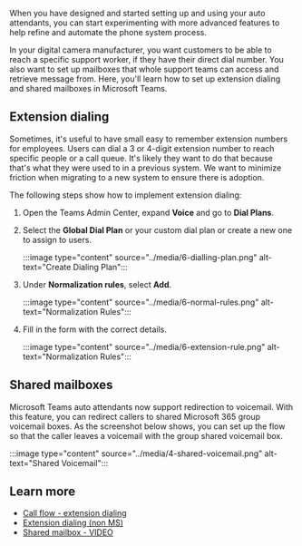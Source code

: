 When you have designed and started setting up and using your auto attendants, you can start experimenting with more advanced features to help refine and automate the phone system process.

In your digital camera manufacturer, you want customers to be able to reach a specific support worker, if they have their direct dial number. You also want to set up mailboxes that whole support teams can access and retrieve message from.
Here, you'll learn how to set up extension dialing and shared mailboxes in Microsoft Teams.

## Extension dialing

Sometimes, it's useful to have small easy to remember extension numbers for employees. Users can dial a 3 or 4-digit extension number to reach specific people or a call queue. It's likely they want to do that because that's what they were used to in a previous system. We want to minimize friction when migrating to a new system to ensure there is adoption.

The following steps show how to implement extension dialing:

1. Open the Teams Admin Center, expand **Voice** and go to **Dial Plans**.
1. Select the **Global Dial Plan** or your custom dial plan or create a new one to assign to users.

    :::image type="content" source="../media/6-dialling-plan.png" alt-text="Create Dialing Plan":::

1. Under **Normalization rules**, select **Add**.

    :::image type="content" source="../media/6-normal-rules.png" alt-text="Normalization Rules":::

1. Fill in the form with the correct details.

    :::image type="content" source="../media/6-extension-rule.png" alt-text="Normalization Rules":::

## Shared mailboxes

Microsoft Teams auto attendants now support redirection to voicemail. With this feature, you can redirect callers to shared Microsoft 365 group voicemail boxes. As the screenshot below shows, you can set up the flow so that the caller leaves a voicemail with the group shared voicemail box.

:::image type="content" source="../media/4-shared-voicemail.png" alt-text="Shared Voicemail":::

## Learn more
  
- [Call flow - extension dialing](/microsoftteams/create-a-phone-system-auto-attendant#call-flow)
- [Extension dialing (non MS)](https://ucstatus.com/2020/03/30/use-extension-dialing-in-microsoft-teams/)
- [Shared mailbox - VIDEO](https://www.youtube.com/watch?v=Iepnko_v0ro&list=PLaSOUojkSiGnKuE30ckcjnDVkMNqDv0Vl)